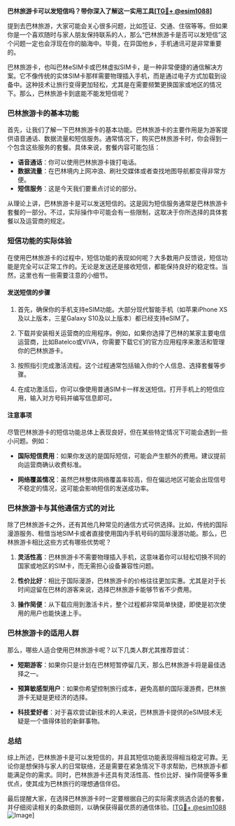 **巴林旅游卡可以发短信吗？带你深入了解这一实用工具[[TG💪+ @esim1088](https://t.me/s/esim1088)]**

提到去巴林旅游，大家可能会关心很多问题，比如签证、交通、住宿等等。但如果你是一个喜欢随时与家人朋友保持联系的人，那么“巴林旅游卡是否可以发短信”这个问题一定也会浮现在你的脑海中。毕竟，在异国他乡，手机通讯可是非常重要的。

巴林旅游卡，也叫巴林eSIM卡或巴林虚拟SIM卡，是一种非常便捷的通信解决方案。它不像传统的实体SIM卡那样需要物理插入手机，而是通过电子方式加载到设备中。这种技术让旅行变得更加轻松，尤其是在需要频繁更换国家或地区的情况下。那么，巴林旅游卡到底能不能发短信呢？

### 巴林旅游卡的基本功能

首先，让我们了解一下巴林旅游卡的基本功能。巴林旅游卡的主要作用是为游客提供语音通话、数据流量和短信服务。通常情况下，购买巴林旅游卡时，你会得到一个包含这些服务的套餐。具体来说，套餐内容可能包括：

- **语音通话**：你可以使用巴林旅游卡拨打电话。
- **数据流量**：在巴林境内上网冲浪、刷社交媒体或者查找地图导航都变得非常方便。
- **短信服务**：这是今天我们要重点讨论的部分。

从理论上讲，巴林旅游卡是可以发送短信的。这是因为短信服务通常是巴林旅游卡套餐的一部分。不过，实际操作中可能会有一些限制，这取决于你所选择的具体套餐以及运营商的规定。

### 短信功能的实际体验

在使用巴林旅游卡的过程中，短信功能的表现如何呢？大多数用户反馈说，短信功能是完全可以正常工作的。无论是发送还是接收短信，都能保持良好的稳定性。当然，这里也有一些需要注意的小细节。

#### 发送短信的步骤

1. 首先，确保你的手机支持eSIM功能。大部分现代智能手机（如苹果iPhone XS及以上版本，三星Galaxy S10及以上版本）都已经支持eSIM了。
   
2. 下载并安装相关运营商的应用程序。例如，如果你选择了巴林的某家主要电信运营商，比如Batelco或VIVA，你需要下载它们的官方应用程序来激活和管理你的巴林旅游卡。

3. 按照指引完成激活流程。这个过程通常包括输入你的个人信息、选择套餐等步骤。

4. 在成功激活后，你可以像使用普通SIM卡一样发送短信。打开手机上的短信应用，输入对方号码并编写信息即可。

#### 注意事项

尽管巴林旅游卡的短信功能总体上表现良好，但在某些特定情况下可能会遇到一些小问题。例如：

- **国际短信费用**：如果你发送的是国际短信，可能会产生额外的费用。建议提前向运营商确认收费标准。
  
- **网络覆盖情况**：虽然巴林整体网络覆盖率较高，但在偏远地区可能会出现信号不稳定的情况，这可能会影响短信的发送成功率。

### 巴林旅游卡与其他通信方式的对比

除了巴林旅游卡之外，还有其他几种常见的通信方式可供选择。比如，传统的国际漫游服务、租借当地SIM卡或者直接使用国内手机号码的国际漫游功能。那么，巴林旅游卡相比这些方式有哪些优势呢？

1. **灵活性高**：巴林旅游卡不需要物理插入手机，这意味着你可以轻松切换不同的国家或地区的SIM卡，而无需担心设备兼容性问题。

2. **性价比好**：相比于国际漫游，巴林旅游卡的价格往往更加实惠。尤其是对于长时间逗留在巴林的游客来说，选择巴林旅游卡能够节省不少费用。

3. **操作简便**：从下载应用到激活卡片，整个过程都非常简单快捷，即使是初次使用的用户也能快速上手。

### 巴林旅游卡的适用人群

那么，哪些人适合使用巴林旅游卡呢？以下几类人群尤其推荐尝试：

- **短期游客**：如果你只是计划在巴林短暂停留几天，那么巴林旅游卡将是最佳选择之一。
  
- **预算敏感型用户**：如果你希望控制旅行成本，避免高额的国际漫游费，巴林旅游卡无疑是更经济的选择。

- **科技爱好者**：对于喜欢尝试新技术的人来说，巴林旅游卡提供的eSIM技术无疑是一个值得体验的新鲜事物。

### 总结

综上所述，巴林旅游卡是可以发短信的，并且其短信功能表现得相当稳定可靠。无论你是想保持与家人的日常联络，还是需要在紧急情况下寻求帮助，巴林旅游卡都能满足你的需求。同时，巴林旅游卡还具有灵活性高、性价比好、操作简便等多重优点，使其成为巴林旅行的理想通信伴侣。

最后提醒大家，在选择巴林旅游卡时一定要根据自己的实际需求挑选合适的套餐，并仔细阅读相关的条款细则，以确保获得最优质的通信体验。[[TG💪+ @esim1088](https://t.me/s/esim1088) ![Image](https://i.postimg.cc/4NQfJmqS/Snipaste-2025-05-13-00-14-12.png)]
